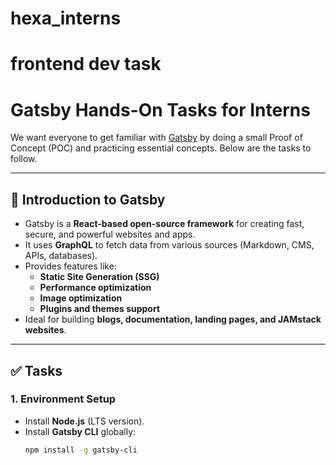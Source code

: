# hexa_interns


# frontend dev task

# Gatsby Hands-On Tasks for Interns

We want everyone to get familiar with [Gatsby](https://www.gatsbyjs.com/) by doing a small Proof of Concept (POC) and practicing essential concepts. Below are the tasks to follow.

---

## 📌 Introduction to Gatsby
- Gatsby is a **React-based open-source framework** for creating fast, secure, and powerful websites and apps.  
- It uses **GraphQL** to fetch data from various sources (Markdown, CMS, APIs, databases).  
- Provides features like:
  - **Static Site Generation (SSG)**
  - **Performance optimization**
  - **Image optimization**
  - **Plugins and themes support**
- Ideal for building **blogs, documentation, landing pages, and JAMstack websites**.

---

## ✅ Tasks

### 1. Environment Setup
- Install **Node.js** (LTS version).
- Install **Gatsby CLI** globally:
  ```bash
  npm install -g gatsby-cli


